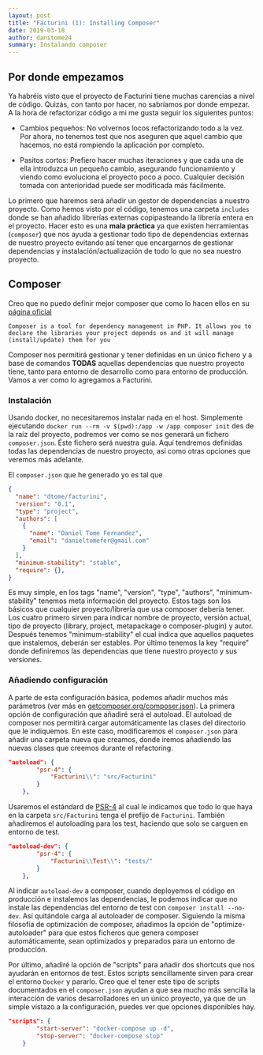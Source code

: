 ```yaml
---
layout: post
title: "Facturini (1): Installing Composer"
date: 2019-03-18
author: danitome24
summary: Instalando composer
---
```


## Por donde empezamos

Ya habréis visto que el proyecto de Facturini tiene muchas carencias a nivel de código. Quizás, con tanto por hacer, no sabríamos por donde empezar. A la hora de refactorizar código a mi me gusta seguir los siguientes puntos:

* Cambios pequeños: No volvernos locos refactorizando todo a la vez. Por ahora, no tenemos test que nos aseguren que aquel cambio que hacemos, no está rompiendo la aplicación por completo.  

* Pasitos cortos: Prefiero hacer muchas iteraciones y que cada una de ella introduzca un pequeño cambio, asegurando funcionamiento y viendo como evoluciona el proyecto poco a poco. Cualquier decisión tomada con anterioridad puede ser modificada más fácilmente.

Lo primero que haremos será añadir un gestor de dependencias a nuestro proyecto. Como hemos visto por el código, tenemos una carpeta 
`includes` donde se han añadido librerías externas copipasteando la librería entera en el proyecto. Hacer esto es una **mala práctica** ya que existen herramientas (`composer`) que nos ayuda a gestionar todo tipo de dependencias externas de nuestro proyecto evitando así tener que encargarnos de gestionar dependencias y instalación/actualización de todo lo que no sea nuestro proyecto.

## Composer

Creo que no puedo definir mejor composer que como lo hacen ellos en su [página oficial](https://getcomposer.org/doc/00-intro.md)

```
Composer is a tool for dependency management in PHP. It allows you to declare the libraries your project depends on and it will manage (install/update) them for you
```
Composer nos permitirá gestionar y tener definidas en un único fichero y a base de comandos **TODAS** aquellas dependencias que nuestro proyecto tiene, tanto para entorno de desarrollo como para entorno de producción. Vamos a ver como lo agregamos a Facturini.

### Instalación

Usando docker, no necesitaremos instalar nada en el host. Simplemente ejecutando `docker run --rm -v $(pwd):/app -w /app composer init` des de la raíz del proyecto, podremos ver como se nos generará un fichero `composer.json`. Éste fichero será nuestra guía. Aquí tendremos definidas todas las dependencias de nuestro proyecto, así como otras opciones que veremos más adelante.

El `composer.json` que he generado yo es tal que

```json
{
  "name": "dtome/facturini",
  "version": "0.1",
  "type": "project",
  "authors": [
    {
      "name": "Daniel Tome Fernandez",
      "email": "danieltomefer@gmail.com"
    }
  ],
  "minimum-stability": "stable",
  "require": {},
}

``` 

Es muy simple, en los tags "name", "version", "type", "authors", "minimum-stability" tenemos meta información del proyecto. Estos tags son los básicos que cualquier proyecto/librería que usa composer debería tener. Los cuatro primero sirven para indicar nombre de proyecto, versión actual, tipo de proyecto (library, project, metapackage o composer-plugin) y autor. Después tenemos "minimum-stability" el cual indica que aquellos paquetes que instalemos, deberán ser estables. Por último tenemos la key "require" donde definiremos las dependencias que tiene nuestro proyecto y sus versiones.

### Añadiendo configuración

A parte de esta configuración básica, podemos añadir muchos más parámetros (ver más en [getcomposer.org/composer.json](https://getcomposer.org/doc/04-schema.md)). La primera opción de configuración que añadiré será el autoload. El autoload de composer nos permitirá cargar automáticamente las clases del directorio que le indiquemos. En este caso, modificaremos el `composer.json` para añadir una carpeta nueva que creamos, donde iremos añadiendo las nuevas clases que creemos durante el refactoring.

```json
"autoload": {
        "psr-4": {
            "Facturini\\": "src/Facturini"
        }
    },
```

Usaremos el estándard de [PSR-4](https://www.php-fig.org/psr/psr-4/) al cual le indicamos que todo lo que haya en la carpeta `src/Facturini` tenga el prefijo de `Facturini`. También añadiremos el autoloading para los test, haciendo que solo se carguen en entorno de test. 

```json
"autoload-dev": {
        "psr-4": {
            "Facturini\\Test\\": "tests/"
        }
    },
```

Al indicar `autoload-dev` a composer, cuando deployemos el código en producción e instalemos las dependencias, le podemos indicar que no instale las dependencias del entorno de test con `composer install --no-dev`. Así quitándole carga al autoloader de composer. Siguiendo la misma filosofía de optimización de composer, añadimos la opción de "optimize-autoloader" para que estos ficheros que genera composer automáticamente, sean optimizados y preparados para un entorno de producción.

Por último, añadiré la opción de "scripts" para añadir dos shortcuts que nos ayudarán en entornos de test. Estos scripts sencillamente sirven para crear el entorno `Docker` y pararlo. Creo que el tener este tipo de scripts documentados en el `composer.json` ayudan a que sea mucho más sencilla la interacción de varios desarrolladores en un único proyecto, ya que de un simple vistazo a la configuración, puedes ver que opciones disponibles hay.

```json
"scripts": {
        "start-server": "docker-compose up -d",
        "stop-server": "docker-compose stop"
    }
```
